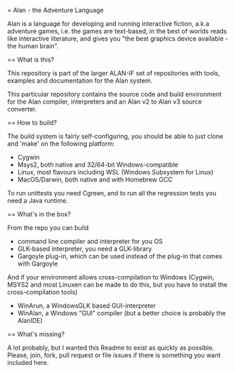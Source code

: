= Alan - the Adventure Language

Alan is a language for developing and running interactive fiction,
a.k.a adventure games, i.e. the games are text-based, in the best of
worlds reads like interactive literature, and gives you "the best
graphics device available - the human brain".

== What is this?

This repository is part of the larger ALAN-IF set of repositories with
tools, examples and documentation for the Alan system.

This particular repository contains the source code and build
environment for the Alan compiler, interpreters and an Alan v2 to Alan
v3 source converter.

== How to build?

The build system is fairly self-configuring, you should be able to
just clone and 'make' on the following platform:

- Cygwin
- Msys2, both native and 32/64-bit Windows-compatible
- Linux, most flavours including WSL (Windows Subsystem for Linux)
- MacOS/Darwin, both native and with Homebrew GCC

To run unittests you need Cgreen, and to run all the regression tests you need a Java runtime.

== What's in the box?

From the repo you can build

- command line compiler and interpreter for you OS
- GLK-based interpreter, you need a GLK-library
- Gargoyle plug-in, which can be used instead of the plug-in that comes with Gargoyle

And if your environment allows cross-compilation to Windows (Cygwin, MSYS2 and most Linuxen can be made to do this, but you have to install the cross-compilation tools)

- WinArun, a WindowsGLK based GUI-interpreter
- WinAlan, a Windows "GUI" compiler (but a better choice is probably the AlanIDE)

== What's missing?

A lot probably, but I wanted this Readme to exist as quickly as
possible. Please, join, fork, pull request or file issues if there is
something you want included here.
